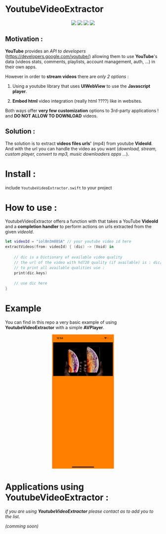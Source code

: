 # YoutubeVideoExtractor

<p align="center">
    <img src="https://img.shields.io/badge/iOS-swift-orange.svg">
    <img src="https://img.shields.io/badge/Swift-4.2-blue.svg">
    <img src="https://img.shields.io/badge/YouTube-API-red.svg">
    <img src="https://img.shields.io/badge/Example-Included-green.svg">
</p>

## Motivation :
**YouTube** provides an *API to developers* (https://developers.google.com/youtube/) allowing them to use **YouTube**'s data (videos stats, comments, playlists, account management, auth, ...) in their own apps. 

However in order to **stream videos** there are *only 2 options* : 
1) Using a youtube library that uses **UIWebView** to use the **Javascript player**.

2) **Embed html** video integration (really html ????) like in websites. 

Both ways offer **very few customization** options to 3rd-party applications ! and **DO NOT ALLOW TO DOWNLOAD** videos.

## Solution :
The solution is to extract **videos files urls'** (mp4) from youtube **VideoId**. And with the url you can handle the video as you want (*download, stream, custom player, convert to mp3, music downloaders apps ...*).


# Install :
include ```YoutubeVideoExtractor.swift``` to your project

# How to use :
YoutubeVideoExtractor offers a function with that takes a YouTube **VideoId** and a **completion handler** to perform actions on urls extracted from the given *videoId*.


```swift
let videoId = "iol8n3m88SA" // your youtube video id here
extractVideos(from: videoId) { (dic) -> (Void) in 
    
    // dic is a Dictionary of available video quality 
    // the url of the video with hd720 quality (if available) is : dic["hd720"]
    // to print all available qualities use :
    print(dic.keys)
    
    // use dic here
}
```

# Example
You can find in this repo a very basic example of using **YoutubeVideoExtractor** with a simple **AVPlayer**.
<p align="center">
    <img width="200" src="https://github.com/yassram/YoutubeVideoExtractor/blob/master/Simulator%20Screen%20Shot%20-%20iPhone%20XR%20-%202018-12-02%20at%2000.54.18.png?raw=true">
</p>
   
# Applications using YoutubeVideoExtractor :
*if you are using **YoutubeVideoExtractor** please contact as to add you to the list.*

*(comming soon)*
